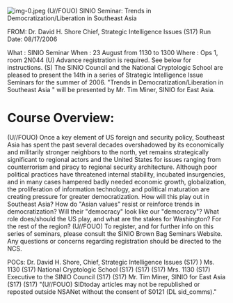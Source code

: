![img-0.jpeg](img-0.jpeg)
(U//FOUO) SINIO Seminar: Trends in Democratization/Liberation in Southeast Asia

FROM: Dr. David H. Shore
Chief, Strategic Intelligence Issues (S17)
Run Date: 08/17/2006

What : SINIO Seminar
When : 23 August from 1130 to 1300
Where : Ops 1, room 2N044
(U) Advance registration is required. See below for instructions.
(S) The SINIO Council and the National Cryptologic School are pleased to present the 14th in a series of Strategic Intelligence Issue Seminars for the summer of 2006. "Trends in Democratization/Liberation in Southeast Asia " will be presented by Mr. Tim Miner, SINIO for East Asia.

# Course Overview: 

(U//FOUO) Once a key element of US foreign and security policy, Southeast Asia has spent the past several decades overshadowed by its economically and militarily stronger neighbors to the north, yet remains strategically significant to regional actors and the United States for issues ranging from counterrorism and piracy to regional security architecture. Although poor political practices have threatened internal stability, incubated insurgencies, and in many cases hampered badly needed economic growth, globalization, the proliferation of information technology, and political maturation are creating pressure for greater democratization. How will this play out in Southeast Asia? How do "Asian values" resist or reinforce trends in democratization? Will their "democracy" look like our "democracy"? What role does/should the US play, and what are the stakes for Washington? For the rest of the region?
(U//FOUO) To register, and for further info on this series of seminars, please consult the SINIO Brown Bag Seminars Website. Any questions or concerns regarding registration should be directed to the NCS.

POCs:
Dr. David H. Shore, Chief, Strategic Intelligence Issues (S17) )
Ms. 1130 (S17) National Cryptologic School (S17) (S17) (S17)
Mrs. 1130 (S17) Executive to the SINIO Council (S17) (S17)
Mr. Tim Miner, SINIO for East Asia (S17) (S17)
"(U//FOUO) SIDtoday articles may not be republished or reposted outside NSANet without the consent of S0121 (DL sid_comms)."
